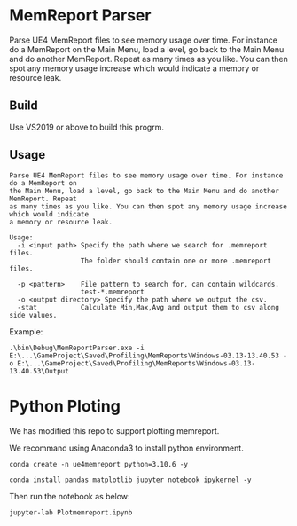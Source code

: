 MemReport Parser
================
Parse UE4 MemReport files to see memory usage over time. For instance do a MemReport on
the Main Menu, load a level, go back to the Main Menu and do another MemReport. Repeat
as many times as you like. You can then spot any memory usage increase which would indicate
a memory or resource leak.

## Build
Use VS2019 or above to build this progrm.

## Usage

```
Parse UE4 MemReport files to see memory usage over time. For instance do a MemReport on
the Main Menu, load a level, go back to the Main Menu and do another MemReport. Repeat
as many times as you like. You can then spot any memory usage increase which would indicate
a memory or resource leak.

Usage:
  -i <input path> Specify the path where we search for .memreport files.
                  The folder should contain one or more .memreport files.

  -p <pattern>    File pattern to search for, can contain wildcards.
                  test-*.memreport
  -o <output directory> Specify the path where we output the csv.
  -stat           Calculate Min,Max,Avg and output them to csv along side values.
```

Example:

```
.\bin\Debug\MemReportParser.exe -i E:\...\GameProject\Saved\Profiling\MemReports\Windows-03.13-13.40.53 -o E:\...\GameProject\Saved\Profiling\MemReports\Windows-03.13-13.40.53\Output
```


# Python Ploting

We has modified this repo to support plotting memreport.

We recommand using Anaconda3 to install python environment.

```conda create -n ue4memreport python=3.10.6 -y```

```conda install pandas matplotlib jupyter notebook ipykernel -y```

Then run the notebook as below:

```jupyter-lab Plotmemreport.ipynb```